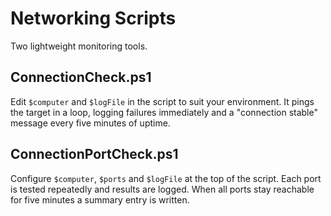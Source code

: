 # Networking Scripts

Two lightweight monitoring tools.

## ConnectionCheck.ps1
Edit `$computer` and `$logFile` in the script to suit your environment. It pings
the target in a loop, logging failures immediately and a "connection stable"
message every five minutes of uptime.

## ConnectionPortCheck.ps1
Configure `$computer`, `$ports` and `$logFile` at the top of the script. Each
port is tested repeatedly and results are logged. When all ports stay reachable
for five minutes a summary entry is written.
